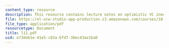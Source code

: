 ```yaml
---
content_type: resource
description: This resource contains lecture notes on optimistic VC inequality.
file: https://ol-ocw-studio-app-production.s3.amazonaws.com/courses/18-465-topics-in-statistics-statistical-learning-theory-spring-2007/e73deb1e41e5c83abfd738ec43ae1ba0_l11.pdf
file_type: application/pdf
resourcetype: Document
title: l11.pdf
uid: e73deb1e-41e5-c83a-bfd7-38ec43ae1ba0
---
```

